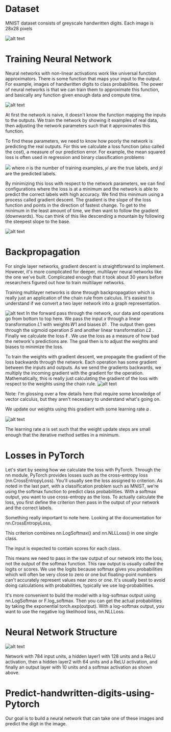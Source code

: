 # Dataset
MNIST dataset consists of greyscale handwritten digits. Each image is 28x28 pixels

![alt text](https://github.com/Yogesh-S/Predict-handwritten-digits-using-Pytorch/blob/master/assets/mnist.png?raw=true)

# Training Neural Network
Neural networks with non-linear activations work like universal function approximators. There is some function that maps your input to the output. For example, images of handwritten digits to class probabilities. The power of neural networks is that we can train them to approximate this function, and basically any function given enough data and compute time.

![alt text](https://github.com/Yogesh-S/Predict-handwritten-digits-using-Pytorch/blob/master/assets/function_approx.png?raw=true)

At first the network is naive, it doesn't know the function mapping the inputs to the outputs. We train the network by showing it examples of real data, then adjusting the network parameters such that it approximates this function.

To find these parameters, we need to know how poorly the network is predicting the real outputs. For this we calculate a loss function (also called the cost), a measure of our prediction error. For example, the mean squared loss is often used in regression and binary classification problems

![](https://github.com/Yogesh-S/Predict-handwritten-digits-using-Pytorch/blob/master/assets/loss_formula.JPG?raw=true)
where  𝑛  is the number of training examples,  𝑦𝑖  are the true labels, and  𝑦̂𝑖  are the predicted labels.

By minimizing this loss with respect to the network parameters, we can find configurations where the loss is at a minimum and the network is able to predict the correct labels with high accuracy. We find this minimum using a process called gradient descent. The gradient is the slope of the loss function and points in the direction of fastest change. To get to the minimum in the least amount of time, we then want to follow the gradient (downwards). You can think of this like descending a mountain by following the steepest slope to the base.

![alt text](https://github.com/Yogesh-S/Predict-handwritten-digits-using-Pytorch/blob/master/assets/gradient_descent.png?raw=true)

# Backpropagation
For single layer networks, gradient descent is straightforward to implement. However, it's more complicated for deeper, multilayer neural networks like the one we've built. Complicated enough that it took about 30 years before researchers figured out how to train multilayer networks.

Training multilayer networks is done through backpropagation which is really just an application of the chain rule from calculus. It's easiest to understand if we convert a two layer network into a graph representation.

![alt text](https://github.com/Yogesh-S/Predict-handwritten-digits-using-Pytorch/blob/master/assets/backprop_diagram.png?raw=true)
In the forward pass through the network, our data and operations go from bottom to top here. We pass the input  𝑥  through a linear transformation  𝐿1  with weights  𝑊1  and biases  𝑏1 . The output then goes through the sigmoid operation  𝑆  and another linear transformation  𝐿2 . Finally we calculate the loss  ℓ . We use the loss as a measure of how bad the network's predictions are. The goal then is to adjust the weights and biases to minimize the loss.

To train the weights with gradient descent, we propagate the gradient of the loss backwards through the network. Each operation has some gradient between the inputs and outputs. As we send the gradients backwards, we multiply the incoming gradient with the gradient for the operation. Mathematically, this is really just calculating the gradient of the loss with respect to the weights using the chain rule.
![alt text](https://github.com/Yogesh-S/Predict-handwritten-digits-using-Pytorch/blob/master/assets/chain_rule.JPG?raw=true)

Note: I'm glossing over a few details here that require some knowledge of vector calculus, but they aren't necessary to understand what's going on.

We update our weights using this gradient with some learning rate  𝛼 .

![alt text](https://github.com/Yogesh-S/Predict-handwritten-digits-using-Pytorch/blob/master/assets/weights_update.JPG?raw=true)

The learning rate  𝛼  is set such that the weight update steps are small enough that the iterative method settles in a minimum.

# Losses in PyTorch
Let's start by seeing how we calculate the loss with PyTorch. Through the nn module, PyTorch provides losses such as the cross-entropy loss (nn.CrossEntropyLoss). You'll usually see the loss assigned to criterion. As noted in the last part, with a classification problem such as MNIST, we're using the softmax function to predict class probabilities. With a softmax output, you want to use cross-entropy as the loss. To actually calculate the loss, you first define the criterion then pass in the output of your network and the correct labels.

Something really important to note here. Looking at the documentation for nn.CrossEntropyLoss,

This criterion combines nn.LogSoftmax() and nn.NLLLoss() in one single class.

The input is expected to contain scores for each class.

This means we need to pass in the raw output of our network into the loss, not the output of the softmax function. This raw output is usually called the logits or scores. We use the logits because softmax gives you probabilities which will often be very close to zero or one but floating-point numbers can't accurately represent values near zero or one. It's usually best to avoid doing calculations with probabilities, typically we use log-probabilities.

It's more convenient to build the model with a log-softmax output using nn.LogSoftmax or F.log_softmax. Then you can get the actual probabilities by taking the exponential torch.exp(output). With a log-softmax output, you want to use the negative log likelihood loss, nn.NLLLoss.

# Neural Network Structure
![alt text](https://github.com/Yogesh-S/Predict-handwritten-digits-using-Pytorch/blob/master/assets/mlp_mnist.png?raw=true)

Network with 784 input units, a hidden layer1 with 128 units and a ReLU activation, then a hidden layer2 with 64 units and a ReLU activation, and finally an output layer with 10 units and a softmax activation as shown above.

# Predict-handwritten-digits-using-Pytorch
Our goal is to build a neural network that can take one of these images and predict the digit in the image.
